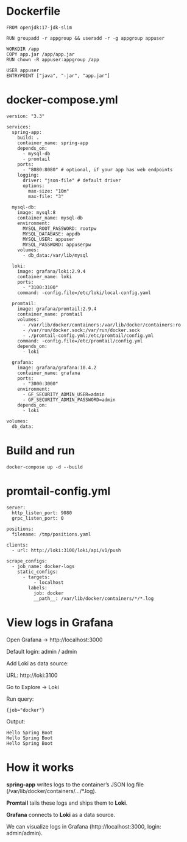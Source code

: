 # Dockerfile
```
FROM openjdk:17-jdk-slim

RUN groupadd -r appgroup && useradd -r -g appgroup appuser

WORKDIR /app
COPY app.jar /app/app.jar
RUN chown -R appuser:appgroup /app

USER appuser
ENTRYPOINT ["java", "-jar", "app.jar"]
```
# docker-compose.yml
```
version: "3.3"

services:
  spring-app:
    build: .
    container_name: spring-app
    depends_on:
      - mysql-db
      - promtail
    ports:
      - "8080:8080" # optional, if your app has web endpoints
    logging:
      driver: "json-file" # default driver
      options:
        max-size: "10m"
        max-file: "3"

  mysql-db:
    image: mysql:8
    container_name: mysql-db
    environment:
      MYSQL_ROOT_PASSWORD: rootpw
      MYSQL_DATABASE: appdb
      MYSQL_USER: appuser
      MYSQL_PASSWORD: appuserpw
    volumes:
      - db_data:/var/lib/mysql

  loki:
    image: grafana/loki:2.9.4
    container_name: loki
    ports:
      - "3100:3100"
    command: -config.file=/etc/loki/local-config.yaml

  promtail:
    image: grafana/promtail:2.9.4
    container_name: promtail
    volumes:
      - /var/lib/docker/containers:/var/lib/docker/containers:ro
      - /var/run/docker.sock:/var/run/docker.sock
      - ./promtail-config.yml:/etc/promtail/config.yml
    command: -config.file=/etc/promtail/config.yml
    depends_on:
      - loki

  grafana:
    image: grafana/grafana:10.4.2
    container_name: grafana
    ports:
      - "3000:3000"
    environment:
      - GF_SECURITY_ADMIN_USER=admin
      - GF_SECURITY_ADMIN_PASSWORD=admin
    depends_on:
      - loki

volumes:
  db_data:
```
# Build and run
```
docker-compose up -d --build
```
# promtail-config.yml
```
server:
  http_listen_port: 9080
  grpc_listen_port: 0

positions:
  filename: /tmp/positions.yaml

clients:
  - url: http://loki:3100/loki/api/v1/push

scrape_configs:
  - job_name: docker-logs
    static_configs:
      - targets:
          - localhost
        labels:
          job: docker
          __path__: /var/lib/docker/containers/*/*.log
```

# View logs in Grafana
Open Grafana → http://localhost:3000

Default login: admin / admin

Add Loki as data source:

URL: http://loki:3100

Go to Explore → Loki

Run query:
```
{job="docker"}
```
Output:
```
Hello Spring Boot
Hello Spring Boot
Hello Spring Boot
```

# How it works
**spring-app** writes logs to the container’s JSON log file (/var/lib/docker/containers/.../*.log).

**Promtail** tails these logs and ships them to **Loki**.

**Grafana** connects to **Loki** as a data source.

We can visualize logs in Grafana (http://localhost:3000, login: admin/admin).
